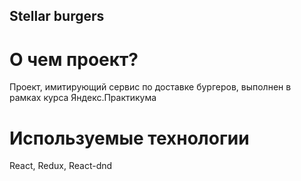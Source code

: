 ## Stellar burgers
# О чем проект?
Проект, имитирующий сервис по доставке бургеров, выполнен в рамках курса Яндекс.Практикума

# Используемые технологии
React, Redux, React-dnd